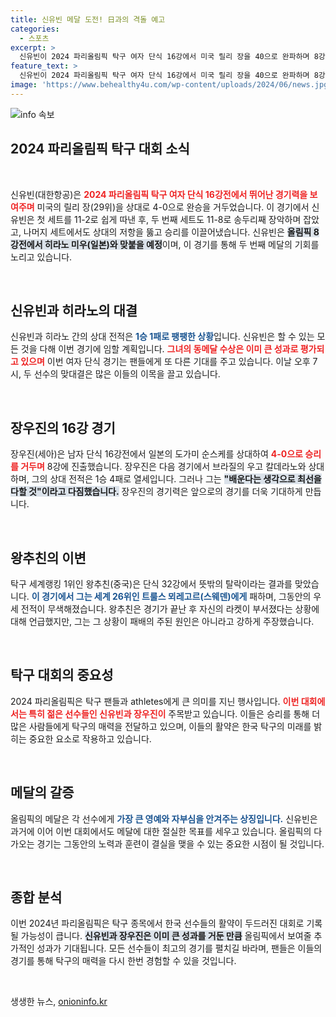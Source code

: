 ```yaml
---
title: 신유빈 메달 도전! 日과의 격돌 예고
categories:
  - 스포츠
excerpt: >
  신유빈이 2024 파리올림픽 탁구 여자 단식 16강에서 미국 릴리 장을 40으로 완파하며 8강 진출! 그녀의 메달 사냥은 계속된다. 남자 단식에서 왕추친은 이변의 주인공으로 탈락하며 이목을 끌었다.
feature_text: >
  신유빈이 2024 파리올림픽 탁구 여자 단식 16강에서 미국 릴리 장을 40으로 완파하며 8강 진출! 그녀의 메달 사냥은 계속된다. 남자 단식에서 왕추친은 이변의 주인공으로 탈락하며 이목을 끌었다.
image: 'https://www.behealthy4u.com/wp-content/uploads/2024/06/news.jpg'
---
```


<p><img src="https://www.behealthy4u.com/wp-content/uploads/2024/06/news.jpg" alt="info 속보" /></p>

<h2 data-ke-size="size26">2024 파리올림픽 탁구 대회 소식</h2>

<p data-ke-size="size16">&nbsp;</p>

<p>신유빈(대한항공)은 <b><span style="color: #ee2323;">2024 파리올림픽 탁구 여자 단식 16강전에서 뛰어난 경기력을 보여주며</span></b> 미국의 릴리 장(29위)을 상대로 4-0으로 완승을 거두었습니다. 이 경기에서 신유빈은 첫 세트를 11-2로 쉽게 따낸 후, 두 번째 세트도 11-8로 송두리째 장악하며 잡았고, 나머지 세트에서도 상대의 저항을 뚫고 승리를 이끌어냈습니다. 신유빈은 <b><span style="background-color: #21538527;">올림픽 8강전에서 히라노 미우(일본)와 맞붙을 예정</span></b>이며, 이 경기를 통해 두 번째 메달의 기회를 노리고 있습니다.</p>

<p data-ke-size="size16">&nbsp;</p>

<h2 data-ke-size="size26">신유빈과 히라노의 대결</h2>

<p>신유빈과 히라노 간의 상대 전적은 <b><span style="color: #1a5490;">1승 1패로 팽팽한 상황</span></b>입니다. 신유빈은 할 수 있는 모든 것을 다해 이번 경기에 임할 계획입니다. <b><span style="color: #ee2323;">그녀의 동메달 수상은 이미 큰 성과로 평가되고 있으며</span></b> 이번 여자 단식 경기는 팬들에게 또 다른 기대를 주고 있습니다. 이날 오후 7시, 두 선수의 맞대결은 많은 이들의 이목을 끌고 있습니다.</p>

<p data-ke-size="size16">&nbsp;</p>

<h2 data-ke-size="size26">장우진의 16강 경기</h2>

<p>장우진(세아)은 남자 단식 16강전에서 일본의 도가미 순스케를 상대하여 <b><span style="color: #ee2323;">4-0으로 승리를 거두며</span></b> 8강에 진출했습니다. 장우진은 다음 경기에서 브라질의 우고 칼데라노와 상대하며, 그의 상대 전적은 1승 4패로 열세입니다. 그러나 그는 <b><span style="background-color: #21538527;">"배운다는 생각으로 최선을 다할 것"이라고 다짐했습니다.</span></b> 장우진의 경기력은 앞으로의 경기를 더욱 기대하게 만듭니다.</p>

<p data-ke-size="size16">&nbsp;</p>

<h2 data-ke-size="size26">왕추친의 이변</h2>

<p>탁구 세계랭킹 1위인 왕추친(중국)은 단식 32강에서 뜻밖의 탈락이라는 결과를 맞았습니다. <b><span style="color: #1a5490;">이 경기에서 그는 세계 26위인 트룰스 뫼레고르(스웨덴)에게</span></b> 패하며, 그동안의 우세 전적이 무색해졌습니다. 왕추친은 경기가 끝난 후 자신의 라켓이 부서졌다는 상황에 대해 언급했지만, 그는 그 상황이 패배의 주된 원인은 아니라고 강하게 주장했습니다.</p>

<p data-ke-size="size16">&nbsp;</p>

<h2 data-ke-size="size26">탁구 대회의 중요성</h2>

<p>2024 파리올림픽은 탁구 팬들과 athletes에게 큰 의미를 지닌 행사입니다. <b><span style="color: #ee2323;">이번 대회에서는 특히 젊은 선수들인 신유빈과 장우진이</span></b> 주목받고 있습니다. 이들은 승리를 통해 더 많은 사람들에게 탁구의 매력을 전달하고 있으며, 이들의 활약은 한국 탁구의 미래를 밝히는 중요한 요소로 작용하고 있습니다.</p>

<p data-ke-size="size16">&nbsp;</p>

<h2 data-ke-size="size26">메달의 갈증</h2>

<p>올림픽의 메달은 각 선수에게 <b><span style="color: #1a5490;">가장 큰 영예와 자부심을 안겨주는 상징입니다.</span></b> 신유빈은 과거에 이어 이번 대회에서도 메달에 대한 절실한 목표를 세우고 있습니다. 올림픽의 다가오는 경기는 그동안의 노력과 훈련이 결실을 맺을 수 있는 중요한 시점이 될 것입니다.</p>

<p data-ke-size="size16">&nbsp;</p>

<h2 data-ke-size="size26">종합 분석</h2>

<p>이번 2024년 파리올림픽은 탁구 종목에서 한국 선수들의 활약이 두드러진 대회로 기록될 가능성이 큽니다. <b><span style="background-color: #21538527;">신유빈과 장우진은 이미 큰 성과를 거둔 만큼</span></b> 올림픽에서 보여줄 추가적인 성과가 기대됩니다. 모든 선수들이 최고의 경기를 펼치길 바라며, 팬들은 이들의 경기를 통해 탁구의 매력을 다시 한번 경험할 수 있을 것입니다.</p>

<p data-ke-size="size16">&nbsp;</p>
생생한 뉴스, <a href="https://onioninfo.kr" rel="dofollow">onioninfo.kr</a>


